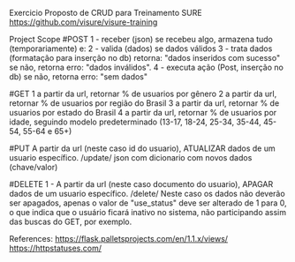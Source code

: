 Exercicio Proposto de CRUD para Treinamento SURE
https://github.com/visure/visure-training


Project Scope
#POST
    1 - receber (json)
    se recebeu algo, armazena tudo (temporariamente) e:
        2 - valida (dados)
        se dados válidos
            3 - trata dados (formatação para inserção no db)
            retorna: "dados inseridos com sucesso"
        se não, retorna erro: "dados inválidos".
    4 - executa ação (Post, inserção no db)
    se não, retorna erro: "sem dados"

#GET
    1 a partir da url, retornar % de usuarios por gênero
    2 a partir da url, retornar % de usuarios por região do Brasil
    3 a partir da url, retornar % de usuarios por estado do Brasil
    4 a partir da url, retornar % de usuarios por idade, seguindo modelo predeterminado (13-17, 18-24, 25-34, 35-44, 45-54, 55-64 e 65+)

#PUT
    A partir da url (neste caso id do usuario), ATUALIZAR dados de um usuario específico.
    /update/<document> json com dicionario com novos dados (chave/valor)

#DELETE
    1 - A partir da url (neste caso documento do usuario), APAGAR dados de um usuario específico.
    /delete/<document>
        Neste caso os dados não deverão ser apagados, apenas o valor de "use_status" deve ser alterado
        de 1 para 0, o que indica que o usuário ficará inativo no sistema, não participando assim das buscas do GET, por exemplo.

References:
https://flask.palletsprojects.com/en/1.1.x/views/
https://httpstatuses.com/